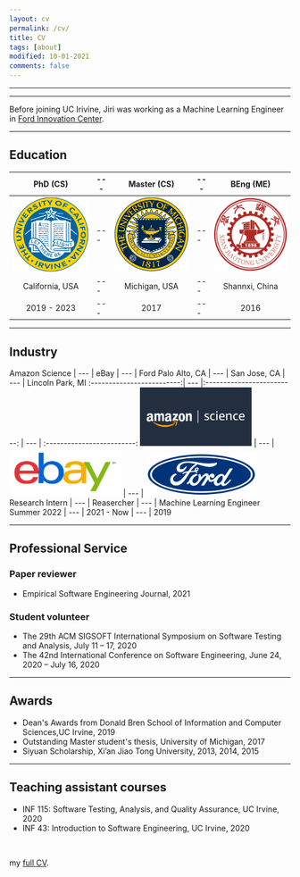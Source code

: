 ```yaml
---
layout: cv
permalink: /cv/
title: CV
tags: [about]
modified: 10-01-2021
comments: false
---
```

________
_______

Before joining UC Irivine, Jiri was working as a Machine Learning Engineer in <a href="https://corporate.ford.com/careers/silicon-valley.html" target="_blank">Ford Innovation Center</a>.

_______

## Education


PhD (CS)                   | --- |        Master (CS)         | --- |         BEng (ME)
:-------------------------:| --- |:-------------------------: | --- | :-------------------------:
<img src=./images/uci_logo.png width="200"> | --- |   <img src=./images/um.png width="200"> | --- |  <img src=./images/Xian_Jiaotong_University.png width="200">
California, USA            | --- |        Michigan, USA       | --- |        Shannxi, China
2019 - 2023                | --- |        2017                | --- |        2016


_______
## Industry


Amazon Science             | --- |        eBay                | --- |         Ford
Palo Alto, CA              | --- |        San Jose, CA        | --- |        Lincoln Park, MI
:-------------------------:| --- |:-------------------------: | --- | :-------------------------:
<img src=./images/amazon.png width="200"> | --- |   <img src=./images/EBay_logo.png width="200"> | --- |  <img src=./images/ford-logo.png width="200">
Research Intern            | --- |        Reasercher          | --- |       Machine Learning Engineer
Summer 2022                | --- |        2021 - Now          | --- |        2019


_______

## Professional Service

### Paper reviewer
- Empirical Software Engineering Journal, 2021

### Student volunteer
- The 29th ACM SIGSOFT International Symposium on Software Testing and Analysis, July 11 – 17, 2020
- The 42nd International Conference on Software Engineering, June 24, 2020 – July 16, 2020

_______

## Awards

- Dean's Awards from Donald Bren School of Information and Computer Sciences,UC Irvine,  2019
- Outstanding Master student's thesis, University of Michigan, 2017
- Siyuan Scholarship, Xi’an Jiao Tong University, 2013, 2014, 2015

_______

## Teaching assistant courses

- INF 115: Software Testing, Analysis, and Quality Assurance, UC Irvine, 2020
- INF 43:  Introduction to Software Engineering, UC Irvine, 2020

<br />

my <a href="https://github.com/Jirigesi/Jirigesi.github.io/blob/master/CV.pdf">full CV</a>.

<br />
